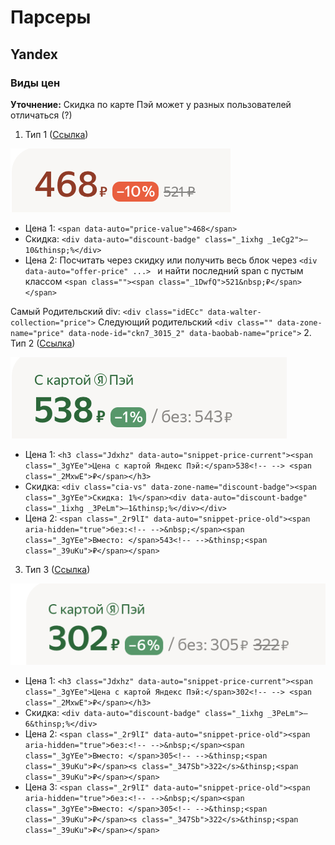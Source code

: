 # Парсеры

## Yandex

### Виды цен

**Уточнение:** Скидка по карте Пэй может у разных пользователей отличаться (?)

1. Тип 1 ([Ссылка](https://market.yandex.ru/product--blesk-dlia-gub-le-grand-volume/664040634?sku=100928907750&uniqueId=924574&do-waremd5=TkWAAtMswRA95y8XyphX9g))

![](screenshots/yandex_type1.png)

- Цена 1: ``<span data-auto="price-value">468</span>``
- Скидка: ``<div data-auto="discount-badge" class="_1ixhg _1eCg2">–10&thinsp;%</div>``
- Цена 2: Посчитать через cкидку или получить весь блок через ``<div data-auto="offer-price" ...> `` и найти последний span c пустым классом ``<span class=""><span class="_1DwfQ">521&nbsp;₽</span></span>``

Самый Родительский div: ``<div class="idECc" data-walter-collection="price">``
Следующий родительский ``<div class="" data-zone-name="price" data-node-id="ckn7_3015_2" data-baobab-name="price">``
2. Тип 2 ([Ссылка](https://market.yandex.ru/product--influence-beauty-blesk-dlia-gub-plexiglass-lip-gloss-ton-shade-05/1663269245?sku=101598313596&do-waremd5=qQQj7zd0a0xAo-_lhsciQg&showUid=17159736558560672185106002&uniqueId=993469&cpa=1&cpc=PRz2zu4wZJnHLMAhDovzql3cRPbyPHyY47KUTB4BgfB8URJ-_CH74BJ48gd5JEyTHPYvjq8i0qEIKwCNWb76EyNeAroVAiS_RWZodD5Yw8JjB8suN5lnhk9p-PlCN9u0Uyh24NwH_gH8DN-Z0ECogEN9Kl1ZDt5fhQD7KFWTrN10mQ-CNk1W5_jDJfoYSrmYuipRdw6xAkoxlEIxXjrBHqI9vCbFEZbpKYsEr6caVCLup-RPAhyRbV8h88kiX2JtTrknMilLOFB9G2v_lnV9WzXyyR4b_n8AAovsS6eBw7Y%2C&sponsored=1))

![](screenshots/yandex_type2.png)

- Цена 1: ``<h3 class="Jdxhz" data-auto="snippet-price-current"><span class="_3gYEe">Цена с картой Яндекс Пэй:</span>538<!-- --> <span class="_2MxwE">₽</span></h3>``
- Скидка: ``<div class="cia-vs" data-zone-name="discount-badge"><span class="_3gYEe">Скидка: 1%</span><div data-auto="discount-badge" class="_1ixhg _3PeLm">–1&thinsp;%</div></div>``
- Цена 2: ``<span class="_2r9lI" data-auto="snippet-price-old"><span aria-hidden="true">без:<!-- -->&nbsp;</span><span class="_3gYEe">Вместо: </span>543<!-- -->&thinsp;<span class="_39uKu">₽</span></span>``

3. Тип 3 ([Ссылка](https://market.yandex.ru/product--tint-dlia-gub-lip-tint-aqua-gel/1764396919?sku=101799569511&uniqueId=892157&do-waremd5=cw_YDFIVe8cPGR_7QS57rw))

![](screenshots/yandex_type3.png)

- Цена 1: ``<h3 class="Jdxhz" data-auto="snippet-price-current"><span class="_3gYEe">Цена с картой Яндекс Пэй:</span>302<!-- --> <span class="_2MxwE">₽</span></h3>``
- Скидка: ``<div data-auto="discount-badge" class="_1ixhg _3PeLm">–6&thinsp;%</div>``
- Цена 2: ``<span class="_2r9lI" data-auto="snippet-price-old"><span aria-hidden="true">без:<!-- -->&nbsp;</span><span class="_3gYEe">Вместо: </span>305<!-- -->&thinsp;<span class="_39uKu">₽</span><s class="_347Sb">322</s>&thinsp;<span class="_39uKu">₽</span></span>``
- Цена 3: ``<span class="_2r9lI" data-auto="snippet-price-old"><span aria-hidden="true">без:<!-- -->&nbsp;</span><span class="_3gYEe">Вместо: </span>305<!-- -->&thinsp;<span class="_39uKu">₽</span><s class="_347Sb">322</s>&thinsp;<span class="_39uKu">₽</span></span>``